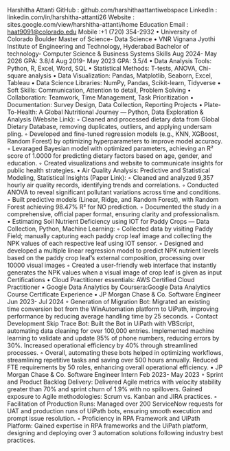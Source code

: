 Harshitha Attanti
 GitHub : github.com/harshithaattantiwebspace
 LinkedIn : linkedin.com/in/harshitha-attanti26
 Website : sites.google.com/view/harshitha-attanti/home
 Education
 Email : haat9091@colorado.edu
 Mobile :+1 (720) 354-2932
 • University of Colorado Boulder
 Master of Science- Data Science
 • VNR Vignana Jyothi Institute of Engineering and Technology, Hyderabad
 Bachelor of technology- Computer Science & Business Systems
 Skills
 Aug 2024- May 2026
 GPA: 3.8/4
 Aug 2019- May 2023
 GPA: 3.5/4
 • Data Analysis Tools: Python, R, Excel, Word, SQL
 • Statistical Methods: T-tests, ANOVA, Chi-square analysis
 • Data Visualization: Pandas, Matplotlib, Seaborn, Excel, Tableau
 • Data Science Libraries: NumPy, Pandas, Scikit-learn, Tidyverse
 • Soft Skills: Communication, Attention to detail, Problem Solving
 • Collaboration: Teamwork, Time Management, Task Prioritization
 • Documentation: Survey Design, Data Collection, Reporting
 Projects
 • Plate-To-Health: A Global Nutritional Journey — Python, Data Exploration & Analysis (Website Link):
 ◦ Cleaned and processed dietary data from Global Dietary Database, removing duplicates, outliers, and applying undersam
pling.
 ◦ Developed and fine-tuned regression models (e.g., KNN, XGBoost, Random Forest) by optimizing hyperparameters to
 improve model accuracy.
 ◦ Levaraged Bayesian model with optimized parameters, achieving an R² score of 1.0000 for predicting dietary factors based
 on age, gender, and education.
 ◦ Created visualizations and website to communicate insights for public health strategies.
 • Air Quality Analysis: Predictive and Statistical Modeling, Statistical Insights (Paper Link):
 ◦ Cleaned and analyzed 9,357 hourly air quality records, identifying trends and correlations.
 ◦ Conducted ANOVA to reveal significant pollutant variations across time and conditions.
 ◦ Built predictive models (Linear, Ridge, and Random Forest), with Random Forest achieving 98.47% R² for NO prediction.
 ◦ Documented the study in a comprehensive, official paper format, ensuring clarity and professionalism.
 • Estimating Soil Nutrient Deficiency using IOT for Paddy Crops — Data Collection, Python, Machine Learning:
 ◦ Collected data by visiting Paddy Field; manually capturing each paddy crop leaf image and collecting the NPK values of
 each respective leaf using IOT sensor.
 ◦ Designed and developed a multiple linear regression model to predict NPK nutrient levels based on the paddy crop leaf’s
 external composition, processing over 10000 visual images
 ◦ Created a user-friendly web interface that instantly generates the NPK values when a visual image of crop leaf is given as
 input
 Certifications
 • Cloud Practitioner essentials: AWS Certified Cloud Practitioner
 • Google Data Analytics by Coursera:Google Data Analytics Course Certificate
 Experience
 • JP Morgan Chase & Co.
 Software Engineer
 Jun 2023- Jul 2024
 ◦ Generation of Migration Bot: Migrated an existing time conversion bot from the WinAutomation platform to UiPath,
 improving performance by reducing average handling time by 25 seconds.
 ◦ Contact Development Skip Trace Bot: Built the Bot in UiPath with VBScript, automating data cleaning for over 100,000
 entries. Implemented machine learning to validate and update 95% of phone numbers, reducing errors by 30%. Increased
 operational efficiency by 40% through streamlined processes.
 ◦ Overall, automating these bots helped in optimizing workflows, streamlining repetitive tasks and saving over 500 hours
 annually. Reduced FTE requirements by 50 roles, enhancing overall operational efficiency.
 • JP Morgan Chase & Co.
 Software Engineer Intern
 Feb 2023- May 2023
 ◦ Sprint and Product Backlog Delivery: Delivered Agile metrics with velocity stability greater than 70% and sprint churn of
 1.9% with no spillovers. Gained exposure to Agile methodologies: Scrum vs. Kanban and JIRA practices.
 ◦ Facilitation of Production Runs: Managed over 200 ServiceNow requests for UAT and production runs of UiPath bots,
 ensuring smooth execution and prompt issue resolution.
 ◦ Proficiency in RPA Framework and UiPath Platform: Gained expertise in RPA frameworks and the UiPath platform,
 designing and deploying over 3 automation solutions following industry best practices.
